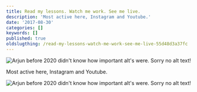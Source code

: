 ```yaml
---
title: Read my lessons. Watch me work. See me live.
description: 'Most active here, Instagram and Youtube.'
date: '2017-08-30'
categories: []
keywords: []
published: true
oldslugthing: /read-my-lessons-watch-me-work-see-me-live-55d48d3a37fc
---
```


![Arjun before 2020 didn't know how important alt's were. Sorry no alt text!](https://cdn-images-1.medium.com/max/800/1*k3x4eNfGaG54H9skwyKeSA.png)

Most active here, Instagram and Youtube.

![Arjun before 2020 didn't know how important alt's were. Sorry no alt text!](https://cdn-images-1.medium.com/max/800/1*w5JI3ly6ivOGwIMFtQo6Hg.png)
